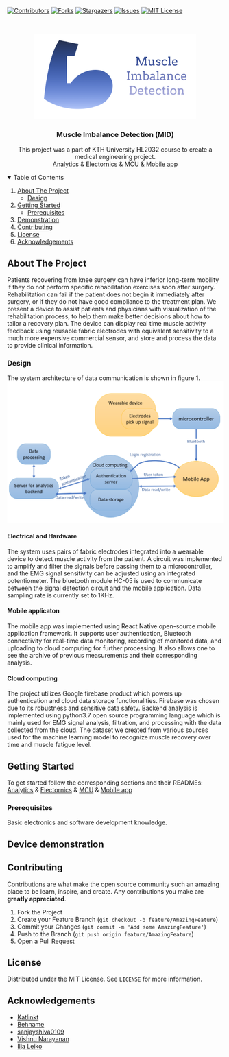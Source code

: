 <!-- PROJECT SHIELDS -->
<!--
*** I'm using markdown "reference style" links for readability.
*** Reference links are enclosed in brackets [ ] instead of parentheses ( ).
*** See the bottom of this document for the declaration of the reference variables
*** for contributors-url, forks-url, etc. This is an optional, concise syntax you may use.
*** https://www.markdownguide.org/basic-syntax/#reference-style-links
-->
[![Contributors][contributors-shield]][contributors-url]
[![Forks][forks-shield]][forks-url]
[![Stargazers][stars-shield]][stars-url]
[![Issues][issues-shield]][issues-url]
[![MIT License][license-shield]][license-url]



<!-- PROJECT LOGO -->
<br />
<p align="center">
  <a href="https://github.com/othneildrew/Best-README-Template">
    <img src="images/logo.png" alt="Logo" height="200">
  </a>

  <h3 align="center">Muscle Imbalance Detection (MID)</h3>

  <p align="center">
    This project was a part of KTH University HL2032 course to create a medical engineering project.
    <br />
    <a href="https://github.com/leikoilja/muscle-imbalance-detection/tree/master/analytics">Analytics</a>
    &
    <a href="https://github.com/leikoilja/muscle-imbalance-detection/tree/master/electornics">Electornics</a>
    &
    <a href="https://github.com/leikoilja/muscle-imbalance-detection/tree/master/mcu">MCU</a>
    &
    <a href="https://github.com/leikoilja/muscle-imbalance-detection/tree/master/mobile_app">Mobile app</a>
  </p>
</p>



<!-- TABLE OF CONTENTS -->
<details open="open">
  <summary>Table of Contents</summary>
  <ol>
    <li>
      <a href="#about-the-project">About The Project</a>
      <ul>
        <li><a href="#design">Design</a></li>
      </ul>
    </li>
    <li>
      <a href="#getting-started">Getting Started</a>
      <ul>
        <li><a href="#prerequisites">Prerequisites</a></li>
      </ul>
    </li>
    <li><a href="#device-demonstration">Demonstration</a></li>
    <li><a href="#contributing">Contributing</a></li>
    <li><a href="#license">License</a></li>
    <li><a href="#acknowledgements">Acknowledgements</a></li>
  </ol>
</details>



<!-- ABOUT THE PROJECT -->
## About The Project
Patients recovering from knee surgery can have inferior long-term mobility if they do not perform specific rehabilitation exercises soon after surgery. Rehabilitation can fail if the patient does not begin it immediately after surgery, or if they do not have good compliance to the treatment plan. We present a device to assist patients and physicians with visualization of the rehabilitation process, to help them make better decisions about how to tailor a recovery plan. The device can display real time muscle activity feedback using reusable fabric electrodes with equivalent sensitivity to a much more expensive commercial sensor, and store and process the data to provide clinical information.

### Design

The system architecture of data communication is shown in figure 1.
[![Product Name Screen Shot][communication-screenshot]](https://example.com)

#### Electrical and Hardware
The system uses pairs of fabric electrodes integrated into a wearable device to detect muscle activity from the patient. A circuit was implemented to amplify and filter the signals before passing them to a microcontroller, and the EMG signal sensitivity can be adjusted using an integrated potentiometer.
The bluetooth module HC-05 is used to communicate between the signal detection circuit and the mobile application. Data sampling rate is currently set to 1KHz.

#### Mobile applicaton
The mobile app was implemented using React Native open-source mobile application framework. It supports user authentication, Bluetooth connectivity for real-time data monitoring, recording of monitored data, and uploading to cloud computing for further processing. It also allows one to see the archive of previous measurements and their corresponding analysis.

#### Cloud computing
The project utilizes Google firebase product which powers up authentication and cloud data storage functionalities. Firebase was chosen due to its robustness and sensitive data safety.
Backend analysis is implemented using python3.7 open source programming language which is mainly used for EMG signal analysis, filtration, and processing with the data collected from the cloud. The dataset we created from various sources used for the machine learning model to recognize muscle recovery over time and muscle fatigue level.

<!-- GETTING STARTED -->
## Getting Started

To get started follow the corresponding sections and their READMEs:
<br />
<a href="https://github.com/leikoilja/muscle-imbalance-detection/tree/master/analytics">Analytics</a>
&
<a href="https://github.com/leikoilja/muscle-imbalance-detection/tree/master/electornics">Electornics</a>
&
<a href="https://github.com/leikoilja/muscle-imbalance-detection/tree/master/mcu">MCU</a>
&
<a href="https://github.com/leikoilja/muscle-imbalance-detection/tree/master/mobile_app">Mobile app</a>

### Prerequisites

Basic electronics and software development knowledge.

## Device demonstration

<!-- CONTRIBUTING -->
## Contributing

Contributions are what make the open source community such an amazing place to be learn, inspire, and create. Any contributions you make are **greatly appreciated**.

1. Fork the Project
2. Create your Feature Branch (`git checkout -b feature/AmazingFeature`)
3. Commit your Changes (`git commit -m 'Add some AmazingFeature'`)
4. Push to the Branch (`git push origin feature/AmazingFeature`)
5. Open a Pull Request


<!-- LICENSE -->
## License

Distributed under the MIT License. See `LICENSE` for more information.


<!-- ACKNOWLEDGEMENTS -->
## Acknowledgements
* [Katlinkt](https://github.com/Katlinkt)
* [Behname](https://github.com/Behname)
* [sanjayshiva0109](https://github.com/sanjayshiva0109)
* [Vishnu Narayanan](https://github.com/Vishnu1293)
* [Ilja Leiko](https://github.com/leikoilja)


<!-- MARKDOWN LINKS & IMAGES -->
<!-- https://www.markdownguide.org/basic-syntax/#reference-style-links -->
[contributors-shield]: https://img.shields.io/github/contributors/othneildrew/Best-README-Template.svg?style=for-the-badge
[contributors-url]: https://github.com/leikoilja/muscle-imbalance-detection/graphs/contributors
[forks-shield]: https://img.shields.io/github/forks/othneildrew/Best-README-Template.svg?style=for-the-badge
[forks-url]: https://github.com/leikoilja/muscle-imbalance-detection/network/members
[stars-shield]: https://img.shields.io/github/stars/othneildrew/Best-README-Template.svg?style=for-the-badge
[stars-url]: https://github.com/leikoilja/muscle-imbalance-detection/stargazers
[issues-shield]: https://img.shields.io/github/issues/othneildrew/Best-README-Template.svg?style=for-the-badge
[issues-url]: https://github.com/leikoilja/muscle-imbalance-detection/issues
[license-shield]: https://img.shields.io/github/license/othneildrew/Best-README-Template.svg?style=for-the-badge
[license-url]: https://github.com/leikoilja/muscle-imbalance-detection/blob/master/LICENSE
[product-screenshot]: images/screenshot.png
[communication-screenshot]: images/communication.png